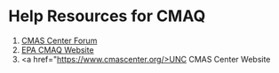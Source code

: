 # Help Resources for CMAQ

1. <a href="https://forum.cmascenter.org/">CMAS Center Forum</a>
2. <a href="https://www.epa.gov/cmaq">EPA CMAQ Website</a>
3. <a href="https://www.cmascenter.org/>UNC CMAS Center Website</a>

